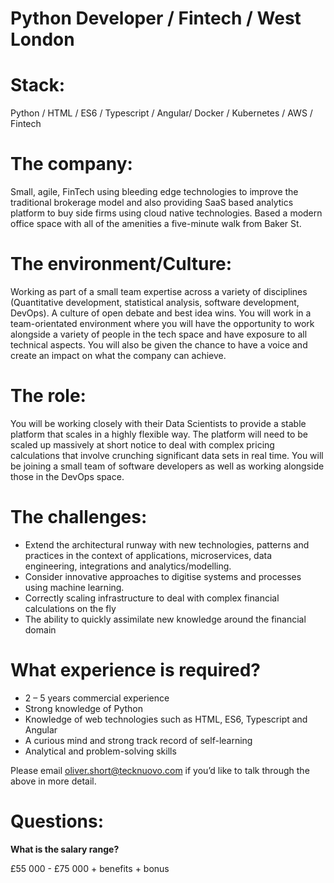 
# Python Developer / Fintech / West London 

# Stack: 

Python / HTML / ES6 / Typescript / Angular/ Docker / Kubernetes / AWS / Fintech  

# The company: 

Small, agile, FinTech using bleeding edge technologies to improve the traditional brokerage model and also providing SaaS based analytics platform to buy side firms using cloud native technologies. Based a modern office space with all of the amenities a five-minute walk from Baker St. 

# The environment/Culture: 

Working as part of a small team expertise across a variety of disciplines (Quantitative development, statistical analysis, software development, DevOps). A culture of open debate and best idea wins. 
You will work in a team-orientated environment where you will have the opportunity to work alongside a variety of people in the tech space and have exposure to all technical aspects. You will also be given the chance to have a voice and create an impact on what the company can achieve.  

# The role: 

You will be working closely with their Data Scientists to provide a stable platform that scales in a highly flexible way. The platform will need to be scaled up massively at short notice to deal with complex pricing calculations that involve crunching significant data sets in real time. You will be joining a small team of software developers as well as working alongside those in the DevOps space. 

# The challenges: 

-	Extend the architectural runway with new technologies, patterns and practices in the context of applications, microservices, data engineering, integrations and analytics/modelling.
-	Consider innovative approaches to digitise systems and processes using machine learning.
-	Correctly scaling infrastructure to deal with complex financial calculations on the fly
-	The ability to quickly assimilate new knowledge around the financial domain 

# What experience is required?

-	2 – 5 years commercial experience 
-	Strong knowledge of Python
-	Knowledge of web technologies such as HTML, ES6, Typescript and Angular
-	A curious mind and strong track record of self-learning 
-	Analytical and problem-solving skills

Please email oliver.short@tecknuovo.com if you’d like to talk through the above in more detail.

# Questions:
**What is the salary range?**

£55 000 - £75 000 + benefits + bonus 

